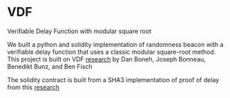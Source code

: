 # VDF
Verifiable Delay Function with modular square root

We built a python and solidity implementation of randomness beacon with a verifiable delay function that uses a classic modular square-root method. 
This project is built on VDF [research](https://eprint.iacr.org/2018/601.pdf) by Dan Boneh, Joseph Bonneau, Benedikt Bunz, and Ben Fisch


The solidity contract is built from a SHA3 implementation of proof of delay from this [research](http://www.jbonneau.com/doc/BGB17-IEEESB-proof_of_delay_ethereum.pdf)

